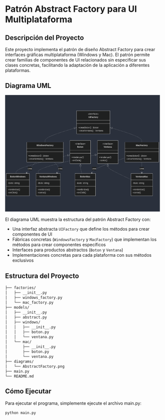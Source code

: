 # Patrón Abstract Factory para UI Multiplataforma

## Descripción del Proyecto
Este proyecto implementa el patrón de diseño Abstract Factory para crear interfaces gráficas multiplataforma (Windows y Mac). El patrón permite crear familias de componentes de UI relacionados sin especificar sus clases concretas, facilitando la adaptación de la aplicación a diferentes plataformas.

## Diagrama UML
![Diagrama UML del patrón Abstract Factory](diagrams/AbstractFactory.png)

El diagrama UML muestra la estructura del patrón Abstract Factory con:
- Una interfaz abstracta `UIFactory` que define los métodos para crear componentes de UI
- Fábricas concretas (`WindowsFactory` y `MacFactory`) que implementan los métodos para crear componentes específicos
- Interfaces para productos abstractos (`Boton` y `Ventana`)
- Implementaciones concretas para cada plataforma con sus métodos exclusivos

## Estructura del Proyecto
```
├── factories/
│   ├── __init__.py
│   ├── windows_factory.py
│   └── mac_factory.py
├── models/
│   ├── __init__.py
│   ├── abstract.py
│   ├── windows/
│   │   ├── __init__.py
│   │   ├── boton.py
│   │   └── ventana.py
│   └── mac/
│       ├── __init__.py
│       ├── boton.py
│       └── ventana.py
├── diagrams/
│   └── AbstractFactory.png
├── main.py
└── README.md
```

## Cómo Ejecutar
Para ejecutar el programa, simplemente ejecute el archivo main.py:

```bash
python main.py
```